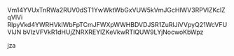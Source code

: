 Vm14YVUxTnRWa2RUV0dST1YwWktWbGxVUW5kVmJGcHlWV3RPVlZKclZqVlVi
RlpyVkd4YWRHVklWbFpTCmJFWXpWWHBDVDJSR1ZuRlJiVVpyQ21WcVFUVlJN
bVIzVFVkR1dHUjZNRXREYlZKeVkwRTlQUW9LYjNocwoKbWpz

jza